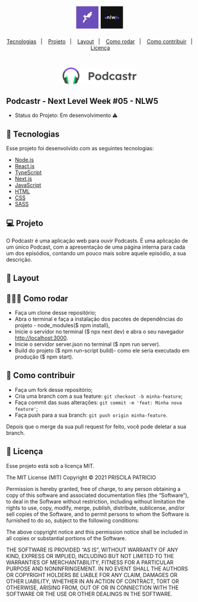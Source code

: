 <h1 align="center">
    <img alt="Rocketseat" title="Rocketseat" src="/public/images/rocketseat.png" width="60px" />
    <img alt="Rocketseat" title="Rocketseat" src="/public/images/__6nlw.png" width="60px" />
</h1>

<p align="center">
  <a href="#-tecnologias">Tecnologias</a>&nbsp;&nbsp;&nbsp;|&nbsp;&nbsp;&nbsp;
  <a href="#-projeto">Projeto</a>&nbsp;&nbsp;&nbsp;|&nbsp;&nbsp;&nbsp;
  <a href="#-layout">Layout</a>&nbsp;&nbsp;&nbsp;|&nbsp;&nbsp;&nbsp;
  <a href="#-como-rodar">Como rodar</a>&nbsp;&nbsp;&nbsp;|&nbsp;&nbsp;&nbsp;
  <a href="#-como-contribuir">Como contribuir</a>&nbsp;&nbsp;&nbsp;|&nbsp;&nbsp;&nbsp;
  <a href="#-licença">Licença</a>&nbsp;&nbsp;&nbsp;
  </p>

<br>

<p align="center">
  <img alt="Podcastr" src="/public/images/logo.png" width="200px"><br>
</p>

##  Podcastr - Next Level Week #05 - NLW5

- Status do Projeto: Em desenvolvimento :warning:

## 🚀 Tecnologias

Esse projeto foi desenvolvido com as seguintes tecnologias:

- [Node.js](https://nodejs.org/en/download/)
- [React.js](https://pt-br.reactjs.org/)
- [TypeScript](https://www.typescriptlang.org/)
- [Next.js](https://nextjs.org/)
- [JavaScript](https://www.javascript.com/)
- [HTML](https://html.spec.whatwg.org/)
- [CSS](https://www.w3.org/Style/CSS/)
- [SASS](https://sass-lang.com/)


## 💻 Projeto

O Podcastr é uma aplicação web para ouvir Podcasts. É uma aplicação de um único Podcast, com a apresentação de uma página interna para cada um dos episódios, contando um pouco mais sobre aquele episódio, a sua descrição.

## 🎨 Layout

## 👩🏿‍💻 Como rodar

- Faça um clone desse repositório;
- Abra o terminal e faça a instalação dos pacotes de dependências do projeto - node_modules($ npm install),
- Inicie o servidor no terminal ($ npx next dev) e abra o seu navegador [http://localhost:3000](http://localhost:3000).
- Inicie o servidor server.json no terminal ($ npm run server).
- Build do projeto ($ npm run-script build)- como ele seria executado em produção ($ npm start).

## 🤔 Como contribuir

- Faça um fork desse repositório;
- Cria uma branch com a sua feature: `git checkout -b minha-feature`;
- Faça commit das suas alterações: `git commit -m 'feat: Minha nova feature'`;
- Faça push para a sua branch: `git push origin minha-feature`.

Depois que o merge da sua pull request for feito, você pode deletar a sua branch.


## 📝 Licença

Esse projeto está sob a licença MIT.

The MIT License (MIT)
Copyright © 2021 PRISCILA PATRICIO

Permission is hereby granted, free of charge, to any person obtaining a copy of this software and associated documentation files (the “Software”), to deal in the Software without restriction, including without limitation the rights to use, copy, modify, merge, publish, distribute, sublicense, and/or sell copies of the Software, and to permit persons to whom the Software is furnished to do so, subject to the following conditions:

The above copyright notice and this permission notice shall be included in all copies or substantial portions of the Software.

THE SOFTWARE IS PROVIDED “AS IS”, WITHOUT WARRANTY OF ANY KIND, EXPRESS OR IMPLIED, INCLUDING BUT NOT LIMITED TO THE WARRANTIES OF MERCHANTABILITY, FITNESS FOR A PARTICULAR PURPOSE AND NONINFRINGEMENT. IN NO EVENT SHALL THE AUTHORS OR COPYRIGHT HOLDERS BE LIABLE FOR ANY CLAIM, DAMAGES OR OTHER LIABILITY, WHETHER IN AN ACTION OF CONTRACT, TORT OR OTHERWISE, ARISING FROM, OUT OF OR IN CONNECTION WITH THE SOFTWARE OR THE USE OR OTHER DEALINGS IN THE SOFTWARE.